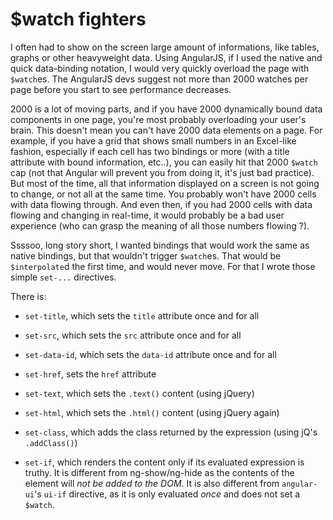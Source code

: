 # $watch fighters

I often had to show on the screen large amount of informations, like
tables, graphs or other heavyweight data.  Using AngularJS, if I used
the native and quick data-binding notation, I would very quickly
overload the page with `$watch`es.  The AngularJS devs suggest not
more than 2000 watches per page before you start to see performance
decreases.

2000 is a lot of moving parts, and if you have 2000 dynamically bound
data components in one page, you're most probably overloading your
user's brain.  This doesn't mean you can't have 2000 data elements on
a page.  For example, if you have a grid that shows small numbers in
an Excel-like fashion, especially if each cell has two bindings or
more (with a title attribute with bound information, etc..), you can
easily hit that 2000 `$watch` cap (not that Angular will prevent you
from doing it, it's just bad practice).  But most of the time, all
that information displayed on a screen is not going to change, or not
all at the same time.  You probably won't have 2000 cells with data
flowing through.  And even then, if you had 2000 cells with data
flowing and changing in real-time, it would probably be a bad user
experience (who can grasp the meaning of all those numbers flowing ?).

Ssssoo, long story short, I wanted bindings that would work the same
as native bindings, but that wouldn't trigger `$watch`es.  That would
be `$interpolate`d the first time, and would never move.  For that
I wrote those simple `set-...` directives.

There is:

 * `set-title`, which sets the `title` attribute once and for all
 
 * `set-src`, which sets the `src` attribute once and for all
 
 * `set-data-id`, which sets the `data-id` attribute once and for all

 * `set-href`, sets the `href` attribute

 * `set-text`, which sets the `.text()` content (using jQuery)

 * `set-html`, which sets the `.html()` content (using jQuery again)

 * `set-class`, which adds the class returned by the expression (using
   jQ's `.addClass()`)

 * `set-if`, which renders the content only if its evaluated
   expression is truthy.  It is different from ng-show/ng-hide as the
   contents of the element will *not be added to the DOM*.  It is also
   different from `angular-ui`'s `ui-if` directive, as it is only
   evaluated *once* and does not set a `$watch`.

